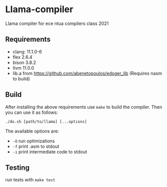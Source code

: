 # Llama-compiler
Llama compiler for ece ntua compilers class 2021

## Requirements

- clang: 11.1.0-6
- flex 2.6.4
- bison 3.8.2
- llvm 11.0.0
- lib.a from https://github.com/abenetopoulos/edsger_lib (Requires nasm to build)

## Build

After installing the above requirements use `make` to build the compiler.
Then you can use it as follows:

`./do.sh [path/to/llama] [...options]`

The available options are:
- `-O` run optimizations
- `-f` print .asm to stdout
- `-i` print intermediate code to stdout

## Testing

run tests with `make test`
